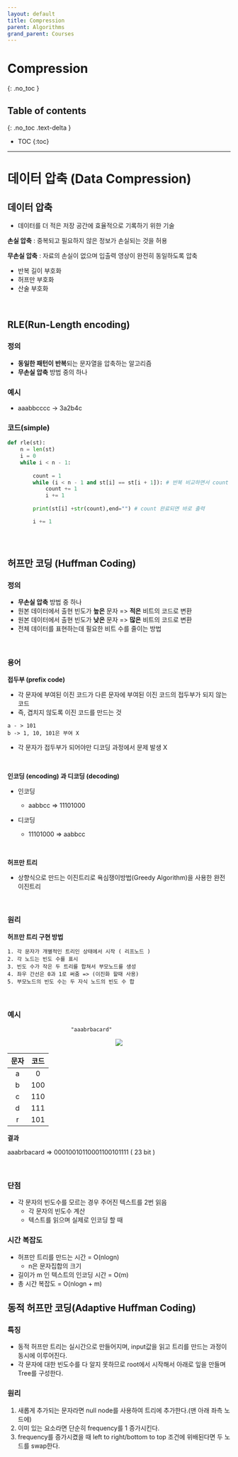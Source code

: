 ```yaml
---
layout: default
title: Compression
parent: Algorithms
grand_parent: Courses
---
```


# Compression
{: .no_toc }

## Table of contents
{: .no_toc .text-delta }

- TOC
{:toc}

---

# 데이터 압축 (Data Compression)


## 데이터 압축

- 데이터를 더 적은 저장 공간에 효율적으로 기록하기 위한 기술

**손실 압축** : 중복되고 필요하지 않은 정보가 손실되는 것을 허용

**무손실 압축** : 자료의 손실이 없으며 입출력 영상이 완전히 동일하도록 압축

- 반복 길이 부호화
- 허프만 부호화
- 산술 부호화


</br>

## RLE(Run-Length encoding)

### 정의

- **동일한 패턴이 반복**되는 문자열을 압축하는 알고리즘
- **무손실 압축** 방법 중의 하나

### 예시

- aaabbcccc → 3a2b4c

### 코드(simple)

```python
def rle(st):
    n = len(st)
    i = 0
    while i < n - 1:
				
        count = 1
        while (i < n - 1 and st[i] == st[i + 1]): # 반복 비교하면서 count 체크
            count += 1
            i += 1
			
        print(st[i] +str(count),end="") # count 완료되면 바로 출력

        i += 1
```

</br>

#

## 허프만 코딩 (Huffman Coding)

### 정의

- **무손실 압축** 방법 중 하나
- 원본 데이터에서 출현 빈도가 **높은** 문자 => **적은** 비트의 코드로 변환
- 원본 데이터에서 출현 빈도가 **낮은** 문자 => **많은** 비트의 코드로 변환
- 전체 데이터를 표현하는데 필요한 비트 수를 줄이는 방법

</br>

### 용어


**접두부 (prefix code)**

- 각 문자에 부여된 이진 코드가 다른 문자에 부여된 이진 코드의 접두부가 되지 않는 코드
- 즉, 겹치지 않도록 이진 코드를 만드는 것
```
a - > 101
b -> 1, 10, 101은 부여 X
```
- 각 문자가 접두부가 되어야만 디코딩 과정에서 문제 발생 X

</br>

**인코딩 (encoding) 과 디코딩 (decoding)**

- 인코딩

	- aabbcc => 11101000

- 디코딩

 	- 11101000 => aabbcc

</br>

**허프만 트리**

- 상향식으로 만드는 이진트리로 욕심쟁이방법(Greedy Algorithm)을 사용한 완전이진트리

</br>

### 원리

**허프만 트리 구현 방법**

```
1. 각 문자가 개별적인 트리인 상태에서 시작 ( 리프노드 )
2. 각 노드는 빈도 수를 표시
3. 빈도 수가 작은 두 트리를 합쳐서 부모노드를 생성
4. 좌우 간선은 0과 1로 써줌 => (이진화 할때 사용)
5. 부모노드의 빈도 수는 두 자식 노드의 빈도 수 합
```

</br>

### 예시


						"aaabrbacard"
						
<p align="center"><img src="https://user-images.githubusercontent.com/113777043/210158999-c54a3246-57a3-4fa1-bb3e-86bce80e6bca.png"></p>

| 문자 | 코드 |
| :---: | :---: |
| a | 0 |
| b | 100 |
| c | 110 | 
| d | 111 |
| r | 101 |

**결과**

aaabrbacard => 00010010110001100101111 ( 23 bit )

</br>

### 단점

- 각 문자의 빈도수를 모르는 경우 주어진 텍스트를 2번 읽음
	- 각 문자의 빈도수 계산
	- 텍스트를 읽으며 실제로 인코딩 할 때
	
	
### 시간 복잡도

- 허프만 트리를 만드는 시간 = O(nlogn)
	- n은 문자집합의 크기
- 길이가 m 인 텍스트의 인코딩 시간 = O(m)
- 총 시간 복잡도 = O(nlogn + m)

## 동적 허프만 코딩(Adaptive Huffman Coding)

### 특징

- 동적 허프만 트리는 실시간으로 만들어지며, input값을 읽고 트리를 만드는 과정이 동시에 이루어진다.
- 각 문자에 대한 빈도수를 다 알지 못하므로 root에서 시작해서 아래로 잎을 만들며 Tree를 구성한다.

### 원리

1. 새롭게 추가되는 문자라면 null node를 사용하여 트리에 추가한다.(맨 아래 좌측 노드에)
2. 이미 있는 요소라면 단순히 frequency를 1 증가시킨다.
3. frequency를 증가시켰을 때 left to right/bottom to top 조건에 위배된다면 두 노드를 swap한다.
